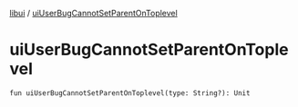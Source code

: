 [libui](README.md) / [uiUserBugCannotSetParentOnToplevel](ui-user-bug-cannot-set-parent-on-toplevel.md)

# uiUserBugCannotSetParentOnToplevel

`fun uiUserBugCannotSetParentOnToplevel(type: String?): Unit`